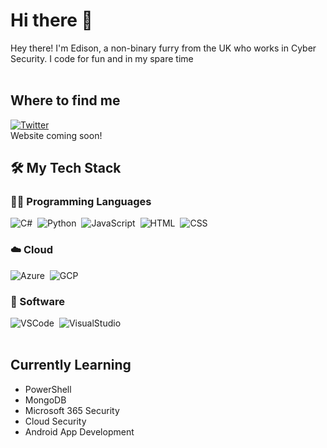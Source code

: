 # Hi there 👋
Hey there! I'm Edison, a non-binary furry from the UK who works in Cyber Security. I code for fun and in my spare time
</br>
</br>

## Where to find me
[![Twitter](https://img.shields.io/badge/-twitter-555555?style=for-the-badge&logo=twitter)](https://twitter.com/edisonthefox)&nbsp;  
Website coming soon!

## 🛠 My Tech Stack
### 🧑‍💻 Programming Languages  
![C#](https://img.shields.io/badge/-C%23-555555?style=for-the-badge&logo=csharp)&nbsp;
![Python](https://img.shields.io/badge/-Python-555555?style=for-the-badge&logo=python)&nbsp;
![JavaScript](https://img.shields.io/badge/-JavaScript-555555?style=for-the-badge&logo=JavaScript)&nbsp;
![HTML](https://img.shields.io/badge/-HTML-555555?style=for-the-badge&logo=html5)&nbsp;
![CSS](https://img.shields.io/badge/-CSS-555555?style=for-the-badge&logo=css3)&nbsp;
### ☁️ Cloud
![Azure](https://img.shields.io/badge/-Microsoft%20Azure-555555?style=for-the-badge&logo=microsoftazure)&nbsp;
![GCP](https://img.shields.io/badge/-GCP-555555?style=for-the-badge&logo=googlecloud)&nbsp;
### 💾 Software
![VSCode](https://img.shields.io/badge/-VS%20Code-555555?style=for-the-badge&logo=visualstudiocode)&nbsp;
![VisualStudio](https://img.shields.io/badge/-Visual%20Studio-555555?style=for-the-badge&logo=visualstudio)&nbsp;
</br>
</br>

## Currently Learning
- PowerShell
- MongoDB
- Microsoft 365 Security
- Cloud Security
- Android App Development
<!--
**EdisonTheFox/EdisonTheFox** is a ✨ _special_ ✨ repository because its `README.md` (this file) appears on your GitHub profile.

Here are some ideas to get you started:

- 🔭 I’m currently working on ...
- 🌱 I’m currently learning ...
- 👯 I’m looking to collaborate on ...
- 🤔 I’m looking for help with ...
- 💬 Ask me about ...
- 📫 How to reach me: ...
- 😄 Pronouns: ...
- ⚡ Fun fact: ...
- Something to pull!
-->
